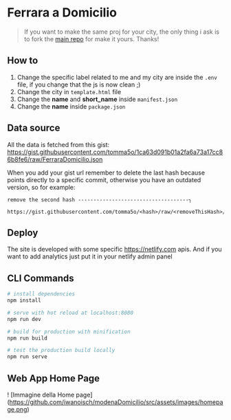 # Ferrara a Domicilio

> If you want to make the same proj for your city, the only thing i ask is to fork the [main repo](https://github.com/tomma5o/ferraraDomicilio) for make it yours.
> Thanks!

## How to

1. Change the specific label related to me and my city are inside the `.env` file, if you change that the js is now clean ;)
2. Change the city in `template.html` file
3. Change the **name** and **short_name** inside `manifest.json`
4. Change the **name** inside `package.json`

## Data source

All the data is fetched from this gist:
https://gist.githubusercontent.com/tomma5o/1ca63d091b01a2fa6a73a17cc86b8fe6/raw/FerraraDomicilio.json

When you add your gist url remember to delete the last hash because points directly to a specific commit, otherwise you have an outdated version, so for example:

```
remove the second hash ------------------------------------┐
                                                         
https://gist.githubusercontent.com/tomma5o/<hash>/raw/<removeThisHash>/FerraraDomicilio.json
```

## Deploy

The site is developed with some specific https://netlify.com apis.
And if you want to add analytics just put it in your netlify admin panel

## CLI Commands

``` bash
# install dependencies
npm install

# serve with hot reload at localhost:8080
npm run dev

# build for production with minification
npm run build

# test the production build locally
npm run serve
```

## Web App Home Page

! [Immagine della Home page] (https://github.com/iwanoisch/modenaDomicilio/src/assets/images/homepage.png)

